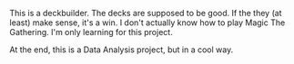 This is a deckbuilder.
The decks are supposed to be good.
If the they (at least) make sense, it's a win.
I don't actually know how to play Magic The Gathering. I'm only learning for this project.

At the end, this is a Data Analysis project, but in a cool way.
